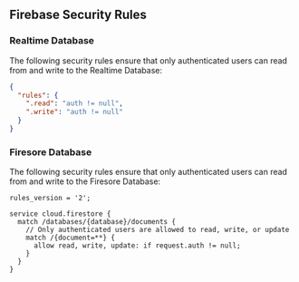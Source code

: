 ## Firebase Security Rules
### Realtime Database

The following security rules ensure that only authenticated users can read from and write to the Realtime Database:

```json
{
  "rules": {
    ".read": "auth != null", 
    ".write": "auth != null"
  }
}
```

### Firesore Database

The following security rules ensure that only authenticated users can read from and write to the Firesore Database:

```
rules_version = '2';

service cloud.firestore {
  match /databases/{database}/documents {
    // Only authenticated users are allowed to read, write, or update
    match /{document=**} {
      allow read, write, update: if request.auth != null;
    }
  }
}
```
